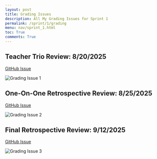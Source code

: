 ```yaml
---
layout: post
title: Grading Issues
description: All My Grading Issues for Sprint 1
permalink: /sprint/1/grading
menu: nav/sprint_1.html
toc: True
comments: True
---
```


## Teacher Trio Review: 8/20/2025 

[GitHub Issue](https://github.com/blackstar3092/innovators-pages/issues/3)

<img src="{{ site.baseurl }}/images/00_rg_imgs/sprint1/peer.png" alt="Grading Issue 1">


## One-On-One Retrospective Review: 8/25/2025

[GitHub Issue](https://github.com/blackstar3092/innovators-pages/issues/19)

<img src="{{ site.baseurl }}/images/00_rg_imgs/sprint1/grade2.png" alt="Grading Issue 2">


## Final Retrospective Review: 9/12/2025

[GitHub Issue](https://github.com/blackstar3092/risha_guha_2026/issues/1)

<img src="{{ site.baseurl }}/images/00_rg_imgs/sprint1/grade3.png" alt="Grading Issue 3">
